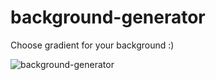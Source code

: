# background-generator
Choose gradient for your background :)


![background-generator](https://user-images.githubusercontent.com/54213856/224136861-67ffb378-7683-425e-a2d8-6ab6fa4e1fd5.jpg)
